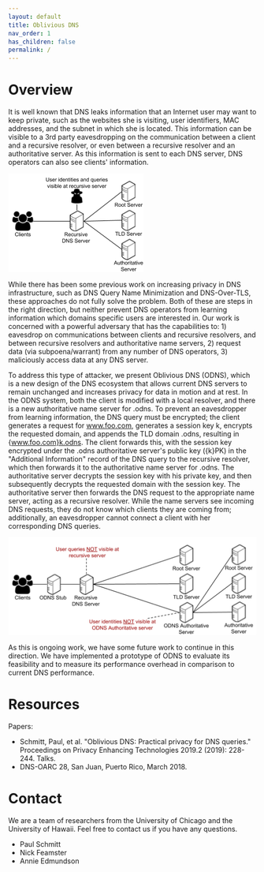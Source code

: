 ```yaml
---
layout: default
title: Oblivious DNS
nav_order: 1
has_children: false
permalink: /
---
```


# Overview

It is well known that DNS leaks information that an Internet user may want to keep private, such as the websites she is visiting, user identifiers, MAC addresses, and the subnet in which she is located. This information can be visible to a 3rd party eavesdropping on the communication between a client and a recursive resolver, or even between a recursive resolver and an authoritative server. As this information is sent to each DNS server, DNS operators can also see clients' information. 

![TEST](./assets/images/overview.png)

While there has been some previous work on increasing privacy in DNS infrastructure, such as DNS Query Name Minimization and DNS-Over-TLS, these approaches do not fully solve the problem. Both of these are steps in the right direction, but neither prevent DNS operators from learning information which domains specific users are interested in. Our work is concerned with a powerful adversary that has the capabilities to: 1) eavesdrop on communications between clients and recursive resolvers, and between recursive resolvers and authoritative name servers, 2) request data (via subpoena/warrant) from any number of DNS operators, 3) maliciously access data at any DNS server. 

To address this type of attacker, we present Oblivious DNS (ODNS), which is a new design of the DNS ecosystem that allows current DNS servers to remain unchanged and increases privacy for data in motion and at rest. In the ODNS system, both the client is modified with a local resolver, and there is a new authoritative name server for .odns. To prevent an eavesdropper from learning information, the DNS query must be encrypted; the client generates a request for www.foo.com, generates a session key k, encrypts the requested domain, and appends the TLD domain .odns, resulting in {www.foo.com}k.odns. The client forwards this, with the session key encrypted under the .odns authoritative server's public key ({k}PK) in the "Additional Information" record of the DNS query to the recursive resolver, which then forwards it to the authoritative name server for .odns. The authoritative server decrypts the session key with his private key, and then subsequently decrypts the requested domain with the session key. The authoritative server then forwards the DNS request to the appropriate name server, acting as a recursive resolver. While the name servers see incoming DNS requests, they do not know which clients they are coming from; additionally, an eavesdropper cannot connect a client with her corresponding DNS queries. 

![TEST](./assets/images/ODNSoverview.png)

As this is ongoing work, we have some future work to continue in this direction. We have implemented a prototype of ODNS to evaluate its feasibility and to measure its performance overhead in comparison to current DNS performance. 

# Resources

Papers:
- Schmitt, Paul, et al. "Oblivious DNS: Practical privacy for DNS queries." Proceedings on Privacy Enhancing Technologies 2019.2 (2019): 228-244.
Talks.
- DNS-OARC 28, San Juan, Puerto Rico, March 2018.

# Contact
We are a team of researchers from the University of Chicago and the University of Hawaii. Feel free to contact us if you have any questions. 
- Paul Schmitt
- Nick Feamster
- Annie Edmundson